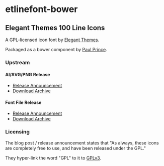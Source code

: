# etlinefont-bower

## Elegant Themes 100 Line Icons

A GPL-licensed icon font by [Elegant Themes](http://www.elegantthemes.com/).

Packaged as a bower component by [Paul Prince](http://littlebluetech.com/).

### Upstream

#### AI/SVG/PNG Release

-   [Release Announcement](http://www.elegantthemes.com/blog/freebie-of-the-week/free-line-style-icons)
-   [Download Archive](http://www.elegantthemes.com/icons/line-icons.zip)

#### Font File Release

-   [Release Announcement](http://www.elegantthemes.com/blog/resources/how-to-use-and-embed-an-icon-font-on-your-website)
-   [Download Archive](http://www.elegantthemes.com/icons/et-line-font.zip)

### Licensing

The blog post / release announcement states that "As always, these icons are
completely free to use, and have been released under the GPL."

They hyper-link the word "GPL" to it to
[GPLv3](http://www.gnu.org/licenses/gpl.html).
